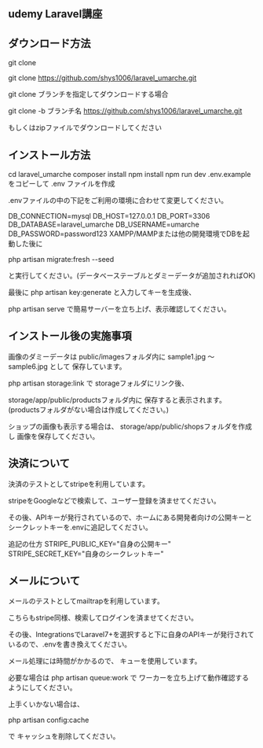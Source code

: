 ## udemy Laravel講座

## ダウンロード方法
git clone

git clone https://github.com/shys1006/laravel_umarche.git

git clone ブランチを指定してダウンロードする場合

git clone -b ブランチ名 https://github.com/shys1006/laravel_umarche.git

もしくはzipファイルでダウンロードしてください

## インストール方法
cd laravel_umarche
composer install
npm install
npm run dev
.env.example をコピーして .env ファイルを作成

.envファイルの中の下記をご利用の環境に合わせて変更してください。

DB_CONNECTION=mysql
DB_HOST=127.0.0.1
DB_PORT=3306
DB_DATABASE=laravel_umarche
DB_USERNAME=umarche
DB_PASSWORD=password123
XAMPP/MAMPまたは他の開発環境でDBを起動した後に

php artisan migrate:fresh --seed

と実行してください。(データベーステーブルとダミーデータが追加されればOK)

最後に php artisan key:generate と入力してキーを生成後、

php artisan serve で簡易サーバーを立ち上げ、表示確認してください。

## インストール後の実施事項

画像のダミーデータは public/imagesフォルダ内に sample1.jpg 〜 sample6.jpg として 保存しています。

php artisan storage:link で storageフォルダにリンク後、

storage/app/public/productsフォルダ内に 保存すると表示されます。 (productsフォルダがない場合は作成してください。)

ショップの画像も表示する場合は、 storage/app/public/shopsフォルダを作成し 画像を保存してください。

## 決済について
決済のテストとしてstripeを利用しています。 

stripeをGoogleなどで検索して、ユーザー登録を済ませてください。

その後、APIキーが発行されているので、ホームにある開発者向けの公開キーとシークレットキーを.envに追記してください。

追記の仕方
STRIPE_PUBLIC_KEY="自身の公開キー"
STRIPE_SECRET_KEY="自身のシークレットキー"

## メールについて
メールのテストとしてmailtrapを利用しています。 

こちらもstripe同様、検索してログインを済ませてください。

その後、IntegrationsでLaravel7+を選択すると下に自身のAPIキーが発行されているので、.envを書き換えてください。

メール処理には時間がかかるので、 キューを使用しています。

必要な場合は 
php artisan queue:work
で ワーカーを立ち上げて動作確認するようにしてください。

上手くいかない場合は、

php artisan config:cache

で キャッシュを削除してください。